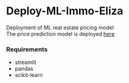 # Deploy-ML-Immo-Eliza
Deployment of ML real estate pricing model<br>
The price prediction model is deployed [here](https://deploy-ml-immo-eliza-alkszo.streamlit.app/#input-property-characteristics)

### Requirements
- streamlit
- pandas
- scikit-learn
